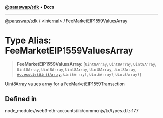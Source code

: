 [**@paraswap/sdk**](../../README.md) • **Docs**

***

[@paraswap/sdk](../../globals.md) / [\<internal\>](../README.md) / FeeMarketEIP1559ValuesArray

# Type Alias: FeeMarketEIP1559ValuesArray

> **FeeMarketEIP1559ValuesArray**: [`Uint8Array`, `Uint8Array`, `Uint8Array`, `Uint8Array`, `Uint8Array`, `Uint8Array`, `Uint8Array`, `Uint8Array`, [`AccessListUint8Array`](AccessListUint8Array.md), `Uint8Array?`, `Uint8Array?`, `Uint8Array?`]

Uint8Array values array for a FeeMarketEIP1559Transaction

## Defined in

node\_modules/web3-eth-accounts/lib/commonjs/tx/types.d.ts:177
